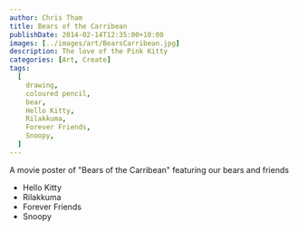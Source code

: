 ```yaml
---
author: Chris Tham
title: Bears of the Carribean
publishDate: 2014-02-14T12:35:00+10:00
images: [../images/art/BearsCarribean.jpg]
description: The love of the Pink Kitty
categories: [Art, Create]
tags:
  [
    drawing,
    coloured pencil,
    bear,
    Hello Kitty,
    Rilakkuma,
    Forever Friends,
    Snoopy,
  ]
---
```


A movie poster of "Bears of the Carribean" featuring our bears and friends

- Hello Kitty
- Rilakkuma
- Forever Friends
- Snoopy
